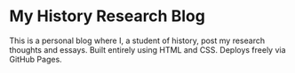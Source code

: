 # My History Research Blog
This is a personal blog where I, a student of history, post my research thoughts and essays.
Built entirely using HTML and CSS. Deploys freely via GitHub Pages.
